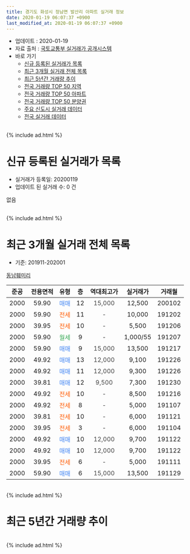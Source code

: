 ```yaml
---
title: 경기도 화성시 정남면 발산리 아파트 실거래 정보
date: 2020-01-19 06:07:37 +0900
last_modified_at: 2020-01-19 06:07:37 +0900
---
```


* 업데이트 : 2020-01-19
* 자료 출처 : [국토교통부 실거래가 공개시스템](http://rt.molit.go.kr)
* 바로 가기
    * [신규 등록된 실거래가 목록](#신규-등록된-실거래가-목록)
    * [최근 3개월 실거래 전체 목록](#최근-3개월-실거래-전체-목록)
    * [최근 5년간 거래량 추이](#최근-5년간-거래량-추이)
    * [전국 거래량 TOP 50 지역](https://apt-info.github.io/apt-trade-info/최근-3개월-전국에서-가장-거래가-많이-발생한-지역)
    * [전국 거래량 TOP 50 아파트](https://apt-info.github.io/apt-trade-info/최근-3개월-전국에서-가장-거래가-많이-발생한-아파트)
    * [전국 거래량 TOP 50 분양권](https://apt-info.github.io/apt-trade-info/최근-3개월-전국에서-가장-거래가-많이-발생한-분양권)
    * [주요 신도시 실거래 데이터](https://apt-info.github.io/apt-trade-info/주요-신도시)
    * [전국 실거래 데이터](https://apt-info.github.io/apt-trade-info/전국)
<br>
{% include ad.html %}
<br>

# 신규 등록된 실거래가 목록
* 실거래가 등록일: 20200119
* 업데이트 된 실거래 수: 0 건

없음

<br>
{% include ad.html %}
<br>

# 최근 3개월 실거래 전체 목록
* 기준: 201911-202001


[동남훼미리](https://search.naver.com/search.naver?query=%EA%B2%BD%EA%B8%B0%EB%8F%84+%ED%99%94%EC%84%B1%EC%8B%9C+%EC%A0%95%EB%82%A8%EB%A9%B4+%EB%B0%9C%EC%82%B0%EB%A6%AC+%EB%8F%99%EB%82%A8%ED%9B%BC%EB%AF%B8%EB%A6%AC)

|준공|전용면적|유형|층|역대최고가|실거래가|거래월|
|:---:|:---:|:---:|:---:|:---:|:---:|:---:|
|2000|59.90|<span style="color:#4285f3">매매</span>|12|<span style="color:#444444">15,000</span>|12,500|200102|
|2000|59.90|<span style="color:#ff5a00">전세</span>|11|<span style="color:#444444">-</span>|10,000|191202|
|2000|39.95|<span style="color:#ff5a00">전세</span>|10|<span style="color:#444444">-</span>|5,500|191206|
|2000|59.90|<span style="color:#34a853">월세</span>|9|<span style="color:#444444">-</span>|1,000/55|191207|
|2000|59.90|<span style="color:#4285f3">매매</span>|9|<span style="color:#444444">15,000</span>|13,500|191217|
|2000|49.92|<span style="color:#4285f3">매매</span>|13|<span style="color:#444444">12,000</span>|9,100|191226|
|2000|49.92|<span style="color:#4285f3">매매</span>|11|<span style="color:#444444">12,000</span>|9,300|191226|
|2000|39.81|<span style="color:#4285f3">매매</span>|12|<span style="color:#444444">9,500</span>|7,300|191230|
|2000|49.92|<span style="color:#ff5a00">전세</span>|10|<span style="color:#444444">-</span>|8,500|191216|
|2000|49.92|<span style="color:#ff5a00">전세</span>|8|<span style="color:#444444">-</span>|5,000|191107|
|2000|39.81|<span style="color:#ff5a00">전세</span>|10|<span style="color:#444444">-</span>|6,000|191121|
|2000|39.95|<span style="color:#ff5a00">전세</span>|3|<span style="color:#444444">-</span>|6,000|191104|
|2000|49.92|<span style="color:#4285f3">매매</span>|10|<span style="color:#444444">12,000</span>|9,700|191122|
|2000|49.92|<span style="color:#4285f3">매매</span>|10|<span style="color:#444444">12,000</span>|9,700|191122|
|2000|39.95|<span style="color:#ff5a00">전세</span>|6|<span style="color:#444444">-</span>|5,000|191111|
|2000|59.90|<span style="color:#4285f3">매매</span>|6|<span style="color:#444444">15,000</span>|13,500|191129|


<br>
{% include ad.html %}
<br>

# 최근 5년간 거래량 추이


<div style="width:100%;">
    <canvas id="deal_progress" height="200"></canvas>
</div>

<script>
new Chart(document.getElementById("deal_progress"), {
    type: 'line',
    data: {
        labels: ['201501','201502','201503','201504','201505','201506','201507','201508','201509','201510','201511','201512','201601','201602','201603','201604','201605','201606','201607','201608','201609','201610','201611','201612','201701','201702','201703','201704','201705','201706','201707','201708','201709','201710','201711','201712','201801','201802','201803','201804','201805','201806','201807','201808','201809','201810','201811','201812','201901','201902','201903','201904','201905','201906','201907','201908','201909','201910','201911','201912','202001'],
        datasets: [{
            label: '매매',
            pointRadius: 1,
            data: [10, 7, 12, 6, 6, 9, 7, 8, 6, 10, 8, 7, 6, 11, 7, 6, 6, 9, 13, 7, 9, 9, 6, 4, 3, 9, 10, 7, 7, 6, 11, 3, 9, 6, 5, 4, 3, 4, 6, 4, 5, 4, 6, 6, 6, 4, 4, 1, 6, 5, 1, 4, 5, 3, 3, 4, 1, 2, 3, 4, 1],
            borderColor: "rgba(255, 201, 14, 1)",
            backgroundColor: "rgba(255, 201, 14, 0.5)",
            fill: false,
            lineTension: 0
        },{
            label: '전월세',
            pointRadius: 1,
            data: [6, 8, 8, 13, 2, 9, 10, 7, 5, 4, 7, 6, 6, 7, 13, 8, 5, 6, 9, 6, 5, 8, 7, 5, 6, 12, 11, 5, 4, 3, 9, 6, 11, 4, 6, 7, 5, 4, 8, 4, 5, 2, 3, 6, 5, 4, 3, 4, 6, 6, 2, 4, 3, 6, 4, 4, 5, 2, 4, 4, 0],
            borderColor: "rgba(0, 141, 185, 1)",
            backgroundColor: "rgba(0, 141, 185, 0.5)",
            fill: false,
            lineTension: 0
        }
        ]
    },
    options: {
        responsive: true,
        title: {
            display: false
        },
        tooltips: {
            mode: 'index',
            intersect: false
        },
        hover: {
            mode: 'nearest',
            intersect: true
        },
        scales: {
            xAxes: [{
                display: true,
                scaleLabel: {
                    display: true,
                    labelString: '년/월'
                }
            }],
            yAxes: [{
                display: true,
                ticks: {
                    suggestedMin: 0,
                },
                scaleLabel: {
                    display: true,
                    labelString: '실거래 수'
                }
            }]
        }
    }
});

</script>


<br>
{% include ad.html %}
<br>

